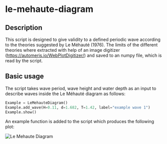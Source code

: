 # le-mehaute-diagram

## Description 

This script is designed to give validity to a defined periodic wave according to the theories suggested by Le Méhauté (1976).
The limits of the different theories where extracted with help of an image digitizer (https://automeris.io/WebPlotDigitizer/) and saved to an numpy file, which is read by the script.


## Basic usage

The script takes wave period, wave height and water depth as an input to describe waves inside the Le Méhauté diagram as follows:

```python
Example = LeMehauteDiagram()
Example.add_wave(H=0.11, d=1.682, T=1.42, label="example wave 1") 
Example.show()
```
An example function is added to the script which produces the following plot:

![Le Mehaute Diagram](LeMehaute.png)
